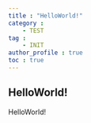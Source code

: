 ```yaml
---
title : "HelloWorld!"
category : 
    - TEST
tag : 
    - INIT
author_profile : true
toc : true
---
```


## HelloWorld!

HelloWorld!
